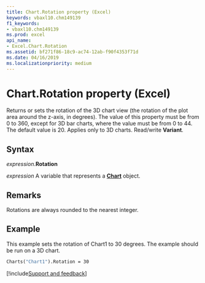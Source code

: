 ```yaml
---
title: Chart.Rotation property (Excel)
keywords: vbaxl10.chm149139
f1_keywords:
- vbaxl10.chm149139
ms.prod: excel
api_name:
- Excel.Chart.Rotation
ms.assetid: bf271f86-18c9-ac74-12ab-f90f4353f71d
ms.date: 04/16/2019
ms.localizationpriority: medium
---
```



# Chart.Rotation property (Excel)

Returns or sets the rotation of the 3D chart view (the rotation of the plot area around the z-axis, in degrees). The value of this property must be from 0 to 360, except for 3D bar charts, where the value must be from 0 to 44. The default value is 20. Applies only to 3D charts. Read/write **Variant**.


## Syntax

_expression_.**Rotation**

_expression_ A variable that represents a **[Chart](Excel.Chart(object).md)** object.


## Remarks

Rotations are always rounded to the nearest integer.


## Example

This example sets the rotation of Chart1 to 30 degrees. The example should be run on a 3D chart.

```vb
Charts("Chart1").Rotation = 30
```




[!include[Support and feedback](~/includes/feedback-boilerplate.md)]